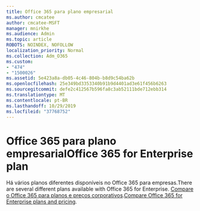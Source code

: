 ```yaml
---
title: Office 365 para plano empresarial
ms.author: cmcatee
author: cmcatee-MSFT
manager: mnirkhe
ms.audience: Admin
ms.topic: article
ROBOTS: NOINDEX, NOFOLLOW
localization_priority: Normal
ms.collection: Adm_O365
ms.custom:
- "474"
- "1500026"
ms.assetid: 5e423a8a-db05-4c46-804b-b8d9c54ba62b
ms.openlocfilehash: 25e349bd3353340b91b9d4401ad3e61f456b6263
ms.sourcegitcommit: defe2c412567b596fa8c3ab52111bde712ebb314
ms.translationtype: MT
ms.contentlocale: pt-BR
ms.lasthandoff: 10/29/2019
ms.locfileid: "37768752"
---
```

# <a name="office-365-for-enterprise-plan"></a><span data-ttu-id="be7c7-102">Office 365 para plano empresarial</span><span class="sxs-lookup"><span data-stu-id="be7c7-102">Office 365 for Enterprise plan</span></span>

<span data-ttu-id="be7c7-103">Há vários planos diferentes disponíveis no Office 365 para empresas.</span><span class="sxs-lookup"><span data-stu-id="be7c7-103">There are several different plans available with Office 365 for Enterprise.</span></span> <span data-ttu-id="be7c7-104">[Compare o Office 365 para planos e preços corporativos](https://products.office.com/business/compare-more-office-365-for-business-plans).</span><span class="sxs-lookup"><span data-stu-id="be7c7-104">[Compare Office 365 for Enterprise plans and pricing](https://products.office.com/business/compare-more-office-365-for-business-plans).</span></span>  
